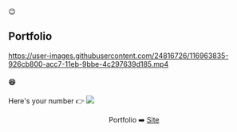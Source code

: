 :wink:
## Portfolio

https://user-images.githubusercontent.com/24816726/116963835-926cb800-acc7-11eb-9bbe-4c297639d185.mp4

#### 😆
 Here's your number 👉
![](https://komarev.com/ghpvc/?username=hp77-creator) 





<p align="center">
	Portfolio ➡️ <a href="https://hp77-creator.github.io"> Site</a>
	<br>
</p>
